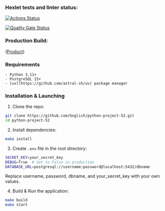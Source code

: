 ### Hexlet tests and linter status:
[![Actions Status](https://github.com/Goglich/python-project-52/actions/workflows/hexlet-check.yml/badge.svg)](https://github.com/Goglich/python-project-52/actions)

[![Quality Gate Status](https://sonarcloud.io/api/project_badges/measure?project=Goglich_python-project-52&metric=alert_status)](https://sonarcloud.io/summary/new_code?id=Goglich_python-project-52)

### Production Build:
([Product](https://python-project-52-p25m.onrender.com/))


### Requirements
```
- Python 3.11+
- PostgreSQL 15+
- [uv](https://github.com/astral-sh/uv) package manager
```


### Installation  & Launching
1. Clone the repo:
```bash
git clone https://github.com/Goglich/python-project-52.git
cd python-project-52
```
2. Install dependencies:
```bash
make install
```
3. Create `.env` file in the root directory:
```bash
SECRET_KEY=your_secret_key
DEBUG=True  # Set to False in production
DATABASE_URL=postgresql://username:password@localhost:5432/dbname
```
Replace username, password, dbname, and your_secret_key with your own values.

4. Build & Run the application:
```bash
make build
make start
```